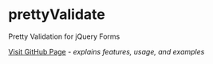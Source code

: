 # prettyValidate
Pretty Validation for jQuery Forms

[Visit GitHub Page](http://lostlabs.github.io/prettyValidate/) - *explains features, usage, and examples*
